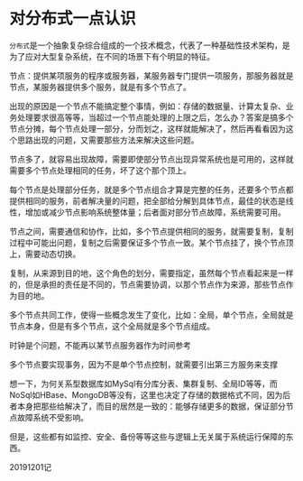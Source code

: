 # 对分布式一点认识

`分布式`是一个抽象复杂综合组成的一个技术概念，代表了一种基础性技术架构，是为了应对大型复杂系统，在不同的场景下有个明显的特征。

节点：提供某项服务的程序或服务器，某服务器专门提供一项服务，那服务器就是节点，某服务器提供多个服务，就是有多个节点了。

出现的原因是一个节点不能搞定整个事情，例如：存储的数据量、计算太复杂、业务处理要求很高等等，当超过一个节点能处理的上限之后，怎么办？答案是搞多个节点分摊，每个节点处理一部分，分而划之，这样就能解决了，然后再看看因为这个思路出现的问题，又需要那些方法来解决这些问题。

节点多了，就容易出现故障，需要即使部分节点出现异常系统也是可用的，这样就需要多个节点处理相同的任务，坏了这个那个顶上。

每个节点是处理部分任务，就是多个节点组合才算是完整的任务，还要多个节点都提供相同的服务，前者解决量的问题，把全部给分解到具体节点，最佳的状态是线性，增加或减少节点影响系统整体量；后者面对部分节点故障，系统需要可用。

节点之间，需要通信和协作，比如，多个节点提供相同的服务，就需要复制，复制过程中可能出问题，复制之后需要保证多个节点一致。某个节点挂了，换个节点顶上，需要动态切换。

复制，从来源到目的地，这个角色的划分，需要指定，虽然每个节点看起来是一样的，但是承担的责任是不同的，节点需要协调，以那个节点作为来源，那些节点作为目的地。

多个节点共同工作，使得一些概念发生了变化，比如：全局，单个节点，全局就是节点本身，但是有多个节点，这个全局就是多个节点组成。

时钟是个问题，不能再以某节点服务器作为时间参考

多个节点要实现事务，因为不是单个节点控制，就需要引出第三方服务来支撑

想一下，为何关系型数据库如MySql有分库分表、集群复制、全局ID等等，而NoSql如HBase、MongoDB等没有，这里也决定了存储的数据格式不同，因为后者本身把那些给解决了，而目的居然是一致的：能够存储更多的数据，保证部分节点故障系统不受影响。

但是，这些都有如监控、安全、备份等等这些与逻辑上无关属于系统运行保障的东西。

20191201记


